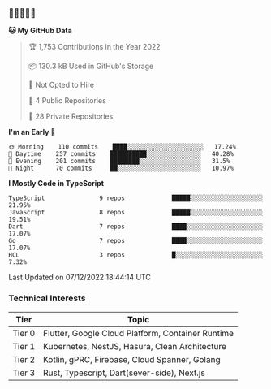 ### 🤯🤯🤯🤯🤯

<!--START_SECTION:waka-->
**🐱 My GitHub Data** 

> 🏆 1,753 Contributions in the Year 2022
 > 
> 📦 130.3 kB Used in GitHub's Storage 
 > 
> 🚫 Not Opted to Hire
 > 
> 📜 4 Public Repositories 
 > 
> 🔑 28 Private Repositories  
 > 
**I'm an Early 🐤** 

```text
🌞 Morning    110 commits    ████░░░░░░░░░░░░░░░░░░░░░   17.24% 
🌆 Daytime    257 commits    ██████████░░░░░░░░░░░░░░░   40.28% 
🌃 Evening    201 commits    ████████░░░░░░░░░░░░░░░░░   31.5% 
🌙 Night      70 commits     ██░░░░░░░░░░░░░░░░░░░░░░░   10.97%

```


**I Mostly Code in TypeScript** 

```text
TypeScript               9 repos             █████░░░░░░░░░░░░░░░░░░░░   21.95% 
JavaScript               8 repos             █████░░░░░░░░░░░░░░░░░░░░   19.51% 
Dart                     7 repos             ████░░░░░░░░░░░░░░░░░░░░░   17.07% 
Go                       7 repos             ████░░░░░░░░░░░░░░░░░░░░░   17.07% 
HCL                      3 repos             █░░░░░░░░░░░░░░░░░░░░░░░░   7.32%

```



 Last Updated on 07/12/2022 18:44:14 UTC
<!--END_SECTION:waka-->

### Technical Interests

| Tier | Topic | 
| -------- | -------- |
| Tier 0 | Flutter, Google Cloud Platform, Container Runtime |
| Tier 1 | Kubernetes, NestJS, Hasura, Clean Architecture |
| Tier 2 | Kotlin, gPRC, Firebase, Cloud Spanner, Golang | 
| Tier 3 | Rust, Typescript, Dart(sever-side), Next.js |
